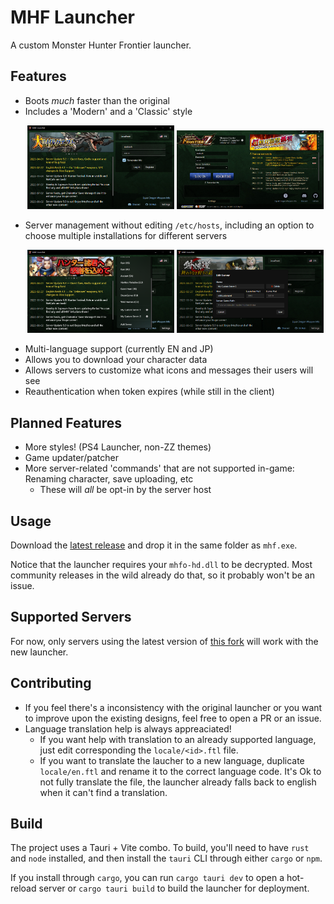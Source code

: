 # MHF Launcher

A custom Monster Hunter Frontier launcher.

## Features

- Boots _much_ faster than the original
- Includes a 'Modern' and a 'Classic' style
    <p align="center">
        <img src="./docs/main.png" width="49%">
        <img src="./docs/main-classic.png" width="49%">
    </p>
- Server management without editing `/etc/hosts`, including an option to choose multiple installations for different servers
    <p align="center">
        <img src="./docs/server-list.png" width="49%">
        <img src="./docs/server-edit.png" width="49%">
    </p>
- Multi-language support (currently EN and JP)
- Allows you to download your character data
- Allows servers to customize what icons and messages their users will see
- Reauthentication when token expires (while still in the client)

## Planned Features

- More styles! (PS4 Launcher, non-ZZ themes)
- Game updater/patcher
- More server-related 'commands' that are not supported in-game: Renaming character, save uploading, etc
  - These will _all_ be opt-in by the server host

## Usage

Download the [latest release](https://github.com/rockisch/mhf-launcher/releases/latest) and drop it in the same folder as `mhf.exe`.

Notice that the launcher requires your `mhfo-hd.dll` to be decrypted. Most community releases in the wild already do that, so it probably won't be an issue.

## Supported Servers

For now, only servers using the latest version of [this fork](https://github.com/rockisch/Erupe-1) will work with the new launcher.

## Contributing

- If you feel there's a inconsistency with the original launcher or you want to improve upon the existing designs, feel free to open a PR or an issue.
- Language translation help is always appreaciated!
  - If you want help with translation to an already supported language, just edit corresponding the `locale/<id>.ftl` file.
  - If you want to translate the laucher to a new language, duplicate `locale/en.ftl` and rename it to the correct language code. It's Ok to not fully translate the file, the launcher already falls back to english when it can't find a translation.

## Build

The project uses a Tauri + Vite combo. To build, you'll need to have `rust` and `node` installed, and then install the `tauri` CLI through either `cargo` or `npm`.

If you install through `cargo`, you can run `cargo tauri dev` to open a hot-reload server or `cargo tauri build` to build the launcher for deployment.
